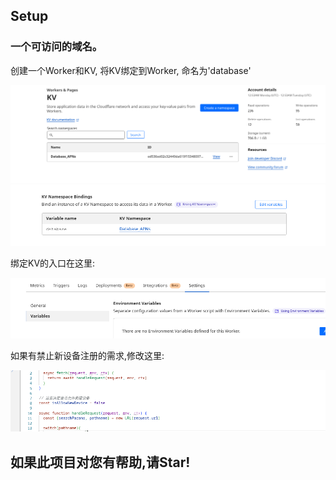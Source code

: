 ## Setup

### 一个可访问的域名。

创建一个Worker和KV, 将KV绑定到Worker, 命名为'database'

<img src="doc/images/Screenshot from 2023-10-24 08-54-05.png">

<img src="doc/images/Screenshot from 2023-10-24 08-54-31.png">

绑定KV的入口在这里:

<img src="doc/images/Screenshot from 2023-10-25 22-05-51.png">

如果有禁止新设备注册的需求,修改这里:

<img src="doc/images/Screenshot from 2023-10-25 22-05-13.png">


## 如果此项目对您有帮助,请Star!
